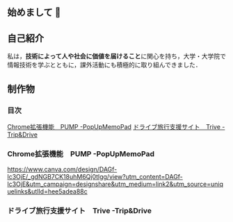 ## 始めまして 👋

<!--
**hiroto333/hiroto333** is a ✨ _special_ ✨ repository because its `README.md` (this file) appears on your GitHub profile.

Here are some ideas to get you started:

- 🔭 I’m currently working on ...
- 🌱 I’m currently learning ...
- 👯 I’m looking to collaborate on ...
- 🤔 I’m looking for help with ...
- 💬 Ask me about ...
- 📫 How to reach me: ...
- 😄 Pronouns: ...
- ⚡ Fun fact: ...
-->

## 自己紹介
私は，**技術によって人や社会に価値を届けること**に関心を持ち，大学・大学院で情報技術を学ぶとともに，課外活動にも積極的に取り組んできました．

## 制作物
### 目次
[Chrome拡張機能　PUMP -PopUpMemoPad](#PUMP)
[ドライブ旅行支援サイト　Trive -Trip&Drive](#Trive)

<a id="PUMP"></a>
### Chrome拡張機能　PUMP -PopUpMemoPad
https://www.canva.com/design/DAGf-lc3OjE/_gdNGB7CK18uhM6Qj0tlgg/view?utm_content=DAGf-lc3OjE&utm_campaign=designshare&utm_medium=link2&utm_source=uniquelinks&utlId=hee5adea88c

<a id="Trive"></a>
### ドライブ旅行支援サイト　Trive -Trip&Drive


